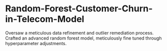 # Random-Forest-Customer-Churn-in-Telecom-Model
Oversaw a meticulous data refinement and outlier remediation process. Crafted an advanced random forest model, meticulously fine tuned through hyperparameter adjustments.
